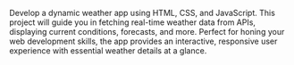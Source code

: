 Develop a dynamic weather app using HTML, CSS, and JavaScript. This project will guide you in fetching real-time weather data from APIs, displaying current conditions, forecasts, and more. Perfect for honing your web development skills, the app provides an interactive, responsive user experience with essential weather details at a glance.
